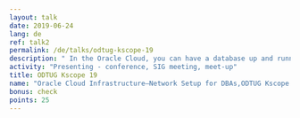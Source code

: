 ```yaml
---
layout: talk
date: 2019-06-24
lang: de
ref: talk2
permalink: /de/talks/odtug-kscope-19
description: " In the Oracle Cloud, you can have a database up and running within minutes. However, why do you have to set up a network before you can even think about installing databases?"
activity: "Presenting - conference, SIG meeting, meet-up"
title: ODTUG Kscope 19
name: "Oracle Cloud Infrastructure—Network Setup for DBAs,ODTUG Kscope 19,"
bonus: check
points: 25
---
```

